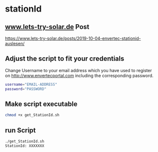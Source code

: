 # stationId

## www.lets-try-solar.de Post

https://www.lets-try-solar.de/posts/2019-10-04-envertec-stationid-auslesen/

## Adjust the script to fit your credentials

Change Username to your email address which you have used to register on http://www.envertecportal.com including the corresponding password.
```bash
username="EMAIL-ADDRESS"
password="PASSWORD"
```
## Make script executable
```bash
chmod +x get_StationId.sh
```
## run Script
```bash
./get_StationId.sh
StationId: XXXXXXX
```

